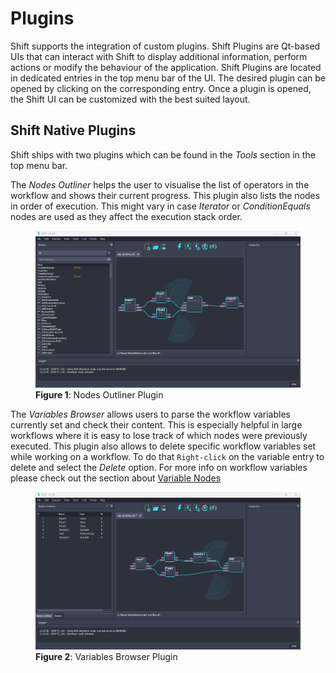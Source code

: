 # Plugins

Shift supports the integration of custom plugins. Shift Plugins are Qt-based UIs that can interact with Shift to display additional information, perform actions or modify the behaviour of the application. Shift Plugins are located in dedicated entries in the top menu bar of the UI. The desired plugin can be opened by clicking on the corresponding entry. Once a plugin is opened, the Shift UI can be customized with the best suited layout.

## Shift Native Plugins

Shift ships with two plugins which can be found in the *Tools* section in the top menu bar.

The *Nodes Outliner* helps the user to visualise the list of operators in the workflow and shows their current progress. This plugin also lists the nodes in order of execution. This might vary in case *Iterator* or *ConditionEquals* nodes are used as they affect the execution stack order.

<figure>
      <img src="images/nodes_outliner_plugin.gif" alt="UI">
      <figcaption><b>Figure 1</b>: Nodes Outliner Plugin</figcaption>
</figure>

The *Variables Browser* allows users to parse the workflow variables currently set and check their content. This is especially helpful in large workflows where it is easy to lose track of which nodes were previously executed. This plugin also allows to delete specific workflow variables set while working on a workflow. To do that `Right-click` on the variable entry to delete and select the *Delete* option. For more info on workflow variables please check out the section about [Variable Nodes](nodes/variable)

<figure>
      <img src="images/variables_browser_plugin.gif" alt="UI">
      <figcaption><b>Figure 2</b>: Variables Browser Plugin</figcaption>

</figure>
